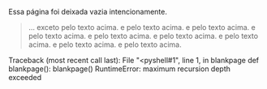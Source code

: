 Essa página foi deixada vazia intencionamente.


>... exceto pelo texto acima.
>e pelo texto acima.
>e pelo texto acima.
>e pelo texto acima.
>e pelo texto acima.
>e pelo texto acima.
>e pelo texto acima.
>e pelo texto acima.
>e pelo texto acima.

Traceback (most recent call last):
File "<pyshell#1", line 1, in blankpage
	def blankpage(): blankpage()
RuntimeError: maximum recursion depth exceeded
